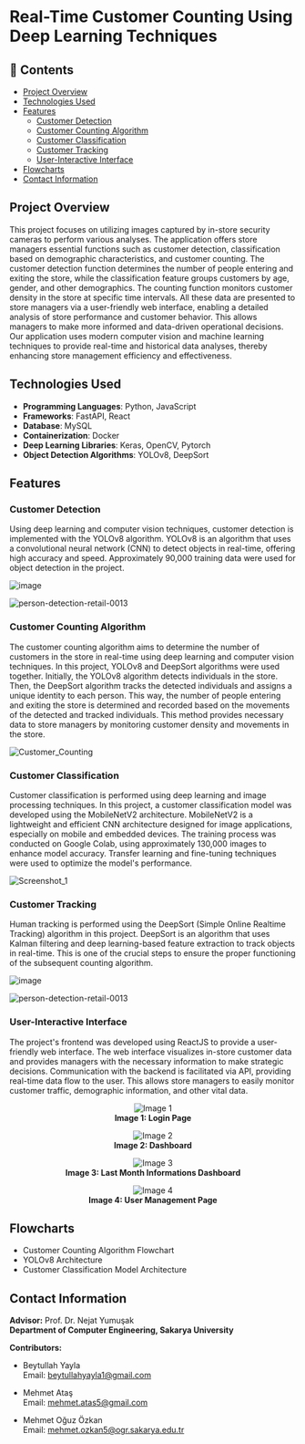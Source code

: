 # Real-Time Customer Counting Using Deep Learning Techniques

## 🚩 Contents
- [Project Overview](#project-overview)
- [Technologies Used](#technologies-used)
- [Features](#features)
  * [Customer Detection](#customer-detection)
  * [Customer Counting Algorithm](#customer-counting-algorithm)
  * [Customer Classification](#customer-classification)
  * [Customer Tracking](#customer-tracking)
  * [User-Interactive Interface](#user-interactive-interface)
- [Flowcharts](#flowcharts)
- [Contact Information](#contact-information)

## Project Overview

This project focuses on utilizing images captured by in-store security cameras to perform various analyses. The application offers store managers essential functions such as customer detection, classification based on demographic characteristics, and customer counting. The customer detection function determines the number of people entering and exiting the store, while the classification feature groups customers by age, gender, and other demographics. The counting function monitors customer density in the store at specific time intervals. All these data are presented to store managers via a user-friendly web interface, enabling a detailed analysis of store performance and customer behavior. This allows managers to make more informed and data-driven operational decisions. Our application uses modern computer vision and machine learning techniques to provide real-time and historical data analyses, thereby enhancing store management efficiency and effectiveness.

## Technologies Used

- **Programming Languages**: Python, JavaScript
- **Frameworks**: FastAPI, React
- **Database**: MySQL
- **Containerization**: Docker
- **Deep Learning Libraries**: Keras, OpenCV, Pytorch
- **Object Detection Algorithms**: YOLOv8, DeepSort

## Features

### Customer Detection
Using deep learning and computer vision techniques, customer detection is implemented with the YOLOv8 algorithm. YOLOv8 is an algorithm that uses a convolutional neural network (CNN) to detect objects in real-time, offering high accuracy and speed. Approximately 90,000 training data were used for object detection in the project.

![image](https://github.com/BeytullahYayla/Insight-Track-AI-Powered-Demographic-Analysis/assets/78471151/3e70be26-ab7c-4969-8735-3be43e52aac2)

![person-detection-retail-0013](https://github.com/BeytullahYayla/Insight-Track-AI-Powered-Demographic-Analysis/assets/78471151/8820ac34-efae-4351-a2b3-762a76dc828b)


### Customer Counting Algorithm
The customer counting algorithm aims to determine the number of customers in the store in real-time using deep learning and computer vision techniques. In this project, YOLOv8 and DeepSort algorithms were used together. Initially, the YOLOv8 algorithm detects individuals in the store. Then, the DeepSort algorithm tracks the detected individuals and assigns a unique identity to each person. This way, the number of people entering and exiting the store is determined and recorded based on the movements of the detected and tracked individuals. This method provides necessary data to store managers by monitoring customer density and movements in the store.

![Customer_Counting](https://github.com/BeytullahYayla/Insight-Track-AI-Powered-Demographic-Analysis/assets/78471151/51371a0b-a60b-4d9f-aee1-f929a9e79d3b)



### Customer Classification
Customer classification is performed using deep learning and image processing techniques. In this project, a customer classification model was developed using the MobileNetV2 architecture. MobileNetV2 is a lightweight and efficient CNN architecture designed for image applications, especially on mobile and embedded devices. The training process was conducted on Google Colab, using approximately 130,000 images to enhance model accuracy. Transfer learning and fine-tuning techniques were used to optimize the model's performance.

![Screenshot_1](https://github.com/BeytullahYayla/Insight-Track-AI-Powered-Demographic-Analysis/assets/78471151/5edfe4bb-4eb9-4e83-85e8-c5da67b2b95c)


### Customer Tracking
Human tracking is performed using the DeepSort (Simple Online Realtime Tracking) algorithm in this project. DeepSort is an algorithm that uses Kalman filtering and deep learning-based feature extraction to track objects in real-time. This is one of the crucial steps to ensure the proper functioning of the subsequent counting algorithm.

![image](https://github.com/BeytullahYayla/Insight-Track-AI-Powered-Demographic-Analysis/assets/78471151/a6ee647c-d053-4a73-bcab-9bf32df075d2)

![person-detection-retail-0013](https://github.com/BeytullahYayla/Insight-Track-AI-Powered-Demographic-Analysis/assets/78471151/1b348315-4a42-4c31-aed7-7d9e11b70f4e)


### User-Interactive Interface
The project's frontend was developed using ReactJS to provide a user-friendly web interface. The web interface visualizes in-store customer data and provides managers with the necessary information to make strategic decisions. Communication with the backend is facilitated via API, providing real-time data flow to the user. This allows store managers to easily monitor customer traffic, demographic information, and other vital data.

<p align="center">
  <img src="https://github.com/BeytullahYayla/Insight-Track-AI-Powered-Demographic-Analysis/assets/78471151/ee9118ad-6312-45ce-8be9-bae3355251fc" alt="Image 1">
  <br>
  <b>Image 1: Login Page</b>
</p>

<p align="center">
  <img src="https://github.com/BeytullahYayla/Insight-Track-AI-Powered-Demographic-Analysis/assets/78471151/a650d95f-bbd8-497f-9d62-cdc0fd4e1ea6" alt="Image 2">
  <br>
  <b>Image 2: Dashboard</b>
</p>

<p align="center">
  <img src="https://github.com/BeytullahYayla/Insight-Track-AI-Powered-Demographic-Analysis/assets/78471151/08703fa7-9df4-4e09-82ff-88e5a0d17beb" alt="Image 3">
  <br>
  <b>Image 3: Last Month Informations Dashboard </b>
</p>

<p align="center">
  <img src="https://github.com/BeytullahYayla/Insight-Track-AI-Powered-Demographic-Analysis/assets/78471151/baf2406b-9e2e-4ea1-8215-0ea68c3dca3b" alt="Image 4">
  <br>
  <b>Image 4: User Management Page</b>
</p>



## Flowcharts

- Customer Counting Algorithm Flowchart
- YOLOv8 Architecture
- Customer Classification Model Architecture

## Contact Information

**Advisor:** Prof. Dr. Nejat Yumuşak  
**Department of Computer Engineering, Sakarya University**

**Contributors:**
- Beytullah Yayla  
  Email: beytullahyayla1@gmail.com
  
- Mehmet Ataş  
  Email: mehmet.atas5@gmail.com

- Mehmet Oğuz Özkan  
  Email: mehmet.ozkan5@ogr.sakarya.edu.tr
